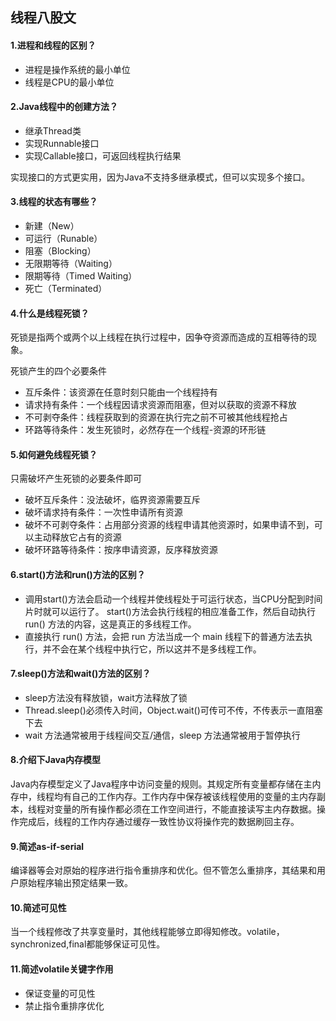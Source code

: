 ## 线程八股文

#### 1.进程和线程的区别？

- 进程是操作系统的最小单位
- 线程是CPU的最小单位

#### 2.Java线程中的创建方法？

- 继承Thread类
- 实现Runnable接口
- 实现Callable接口，可返回线程执行结果

实现接口的方式更实用，因为Java不支持多继承模式，但可以实现多个接口。

#### 3.线程的状态有哪些？

- 新建（New）
- 可运行（Runable）
- 阻塞（Blocking）
- 无限期等待（Waiting）
- 限期等待（Timed Waiting）
- 死亡（Terminated）

#### 4.什么是线程死锁？

死锁是指两个或两个以上线程在执行过程中，因争夺资源而造成的互相等待的现象。

死锁产生的四个必要条件

- 互斥条件：该资源在任意时刻只能由一个线程持有
- 请求持有条件：一个线程因请求资源而阻塞，但对以获取的资源不释放
- 不可剥夺条件：线程获取到的资源在执行完之前不可被其他线程抢占
- 环路等待条件：发生死锁时，必然存在一个线程-资源的环形链

#### 5.如何避免线程死锁？

只需破坏产生死锁的必要条件即可

- 破坏互斥条件：没法破坏，临界资源需要互斥
- 破坏请求持有条件：一次性申请所有资源
- 破坏不可剥夺条件：占用部分资源的线程申请其他资源时，如果申请不到，可以主动释放它占有的资源
- 破坏环路等待条件：按序申请资源，反序释放资源

#### 6.start()方法和run()方法的区别？

- 调用start()方法会启动一个线程并使线程处于可运行状态，当CPU分配到时间片时就可以运行了。 start()方法会执⾏线程的相应准备⼯作，然后⾃动执⾏ run() ⽅法的内容，这是真正的多线程⼯作。
- 直接执⾏ run() ⽅法，会把 run ⽅法当成⼀个 main 线程下的普通⽅法去执⾏，并不会在某个线程中执⾏它，所以这并不是多线程⼯作。

#### 7.sleep()方法和wait()方法的区别？

- sleep方法没有释放锁，wait方法释放了锁
- Thread.sleep()必须传入时间，Object.wait()可传可不传，不传表示一直阻塞下去
- wait 方法通常被⽤于线程间交互/通信，sleep 方法通常被⽤于暂停执⾏

#### 8.介绍下Java内存模型

Java内存模型定义了Java程序中访问变量的规则。其规定所有变量都存储在主内存中，线程均有自己的工作内存。工作内存中保存被该线程使用的变量的主内存副本，线程对变量的所有操作都必须在工作空间进行，不能直接读写主内存数据。操作完成后，线程的工作内存通过缓存一致性协议将操作完的数据刷回主存。

#### 9.简述as-if-serial

编译器等会对原始的程序进行指令重排序和优化。但不管怎么重排序，其结果和用户原始程序输出预定结果一致。

#### 10.简述可见性

当一个线程修改了共享变量时，其他线程能够立即得知修改。volatile，synchronized,final都能够保证可见性。

#### 11.简述volatile关键字作用

- 保证变量的可见性
- 禁止指令重排序优化